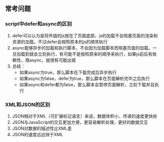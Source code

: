 ## 常考问题

### script中defer和async的区别
1. defer可以认为是将外链的js放在了页面底部，js的加载不会阻塞页面的渲染和资源的加载。不过defer会按照原本的js的顺序执行
2. async能够异步的加载和执行脚本，不会因为加载脚本而阻塞页面的加载。一旦加载到就会立刻执行，有可能不是按照原来的顺序来执行，如果js前后有依赖性，用async，就很有可能出错
3. 总结：
    - 如果async为true，那么脚本在下载完成后异步执行
    - 如果async为false，defer为true，那么脚本在页面解析完毕之后执行
    - 如果async和defer都为false，那么脚本会暂停页面解析，立刻下载并且执行

### XML和JSON的区别
1. JSON相对于XML（可扩展标记语言）来说，数据体积小，传递的速度更快些
2. JSON与JavaScript的交互更加方便，更容易解析处理，更好的数据交互
3. JSON对数据的描述性比XML差
4. JSON的速度远远快于XML